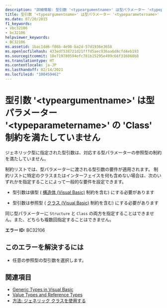 ```yaml
---
description: "詳細情報: 型引数 '<typeargumentname>' は型パラメーター '<typeparametername>' の 'Class' 制約を満たしていません"
title: 型引数 '<typeargumentname>' は型パラメーター '<typeparametername>' の 'Class' 制約を満たしていません
ms.date: 07/20/2015
f1_keywords:
- vbc32106
- bc32106
helpviewer_keywords:
- BC32106
ms.assetid: 1bac1dd6-f86b-4e98-ba2d-57d1936e3658
ms.openlocfilehash: 433edf538721d21fffd5aec936aa6d8cfd4eb193
ms.sourcegitcommit: 10e719780594efc781b15295e499c66f316068b8
ms.translationtype: HT
ms.contentlocale: ja-JP
ms.lasthandoff: 02/14/2021
ms.locfileid: "100459462"
---
```

# <a name="type-argument-typeargumentname-does-not-satisfy-the-class-constraint-for-type-parameter-typeparametername"></a>型引数 '\<typeargumentname>' は型パラメーター '\<typeparametername>' の 'Class' 制約を満たしていません

ジェネリック型に指定された型引数は、対応する型パラメーターの参照型の制約を満たしていません。  
  
 制約リストでは、型パラメーターに渡される型引数の要件が適用されます。 制約リストに特定のクラスまたはインターフェイスを何も含めない場合は、次のいずれかを指定することによって一般的な要件を設定できます。  
  
- 型引数は値型 ( [構造体 (Visual Basic)](../language-reference/statements/structure-statement.md) 制約を含む) にする必要があります  
  
- 型引数は参照型 ( [クラス (Visual Basic)](../language-reference/statements/class-statement.md) 制約を含む) にする必要があります  
  
 同じ型パラメーターに `Structure` と `Class` の両方を指定することはできません。また、どちらも複数回指定することはできません。  
  
 **エラー ID:** BC32106  
  
## <a name="to-correct-this-error"></a>このエラーを解決するには  
  
- 任意の参照型の型引数を選択します。  
  
## <a name="see-also"></a>関連項目

- [Generic Types in Visual Basic](../programming-guide/language-features/data-types/generic-types.md)
- [Value Types and Reference Types](../programming-guide/language-features/data-types/value-types-and-reference-types.md)
- [方法: ジェネリック クラスを使用する](../programming-guide/language-features/data-types/how-to-use-a-generic-class.md)
